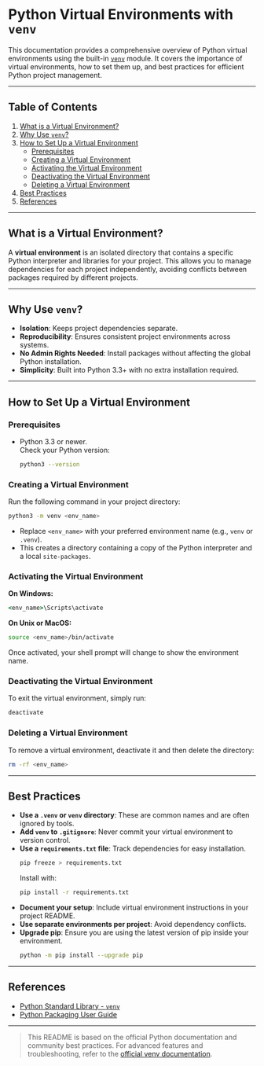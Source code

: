 # Python Virtual Environments with `venv`

This documentation provides a comprehensive overview of Python virtual environments using the built-in [`venv`](https://docs.python.org/3/library/venv.html) module. It covers the importance of virtual environments, how to set them up, and best practices for efficient Python project management.

---

## Table of Contents

1. [What is a Virtual Environment?](#what-is-a-virtual-environment)
2. [Why Use `venv`?](#why-use-venv)
3. [How to Set Up a Virtual Environment](#how-to-set-up-a-virtual-environment)
    - [Prerequisites](#prerequisites)
    - [Creating a Virtual Environment](#creating-a-virtual-environment)
    - [Activating the Virtual Environment](#activating-the-virtual-environment)
    - [Deactivating the Virtual Environment](#deactivating-the-virtual-environment)
    - [Deleting a Virtual Environment](#deleting-a-virtual-environment)
4. [Best Practices](#best-practices)
5. [References](#references)

---

## What is a Virtual Environment?

A **virtual environment** is an isolated directory that contains a specific Python interpreter and libraries for your project. This allows you to manage dependencies for each project independently, avoiding conflicts between packages required by different projects.

---

## Why Use `venv`?

- **Isolation**: Keeps project dependencies separate.
- **Reproducibility**: Ensures consistent project environments across systems.
- **No Admin Rights Needed**: Install packages without affecting the global Python installation.
- **Simplicity**: Built into Python 3.3+ with no extra installation required.

---

## How to Set Up a Virtual Environment

### Prerequisites

- Python 3.3 or newer.  
  Check your Python version:
  ```sh
  python3 --version
  ```

### Creating a Virtual Environment

Run the following command in your project directory:

```sh
python3 -m venv <env_name>
```

- Replace `<env_name>` with your preferred environment name (e.g., `venv` or `.venv`).
- This creates a directory containing a copy of the Python interpreter and a local `site-packages`.

### Activating the Virtual Environment

**On Windows:**
```bat
<env_name>\Scripts\activate
```

**On Unix or MacOS:**
```sh
source <env_name>/bin/activate
```

Once activated, your shell prompt will change to show the environment name.

### Deactivating the Virtual Environment

To exit the virtual environment, simply run:

```sh
deactivate
```

### Deleting a Virtual Environment

To remove a virtual environment, deactivate it and then delete the directory:

```sh
rm -rf <env_name>
```

---

## Best Practices

- **Use a `.venv` or `venv` directory**: These are common names and are often ignored by tools.
- **Add `venv` to `.gitignore`**: Never commit your virtual environment to version control.
- **Use a `requirements.txt` file**: Track dependencies for easy installation.
  ```sh
  pip freeze > requirements.txt
  ```
  Install with:
  ```sh
  pip install -r requirements.txt
  ```
- **Document your setup**: Include virtual environment instructions in your project README.
- **Use separate environments per project**: Avoid dependency conflicts.
- **Upgrade pip**: Ensure you are using the latest version of pip inside your environment.
  ```sh
  python -m pip install --upgrade pip
  ```

---

## References

- [Python Standard Library - `venv`](https://docs.python.org/3/library/venv.html)
- [Python Packaging User Guide](https://packaging.python.org/guides/installing-using-pip-and-virtual-environments/)

---

> This README is based on the official Python documentation and community best practices. For advanced features and troubleshooting, refer to the [official venv documentation](https://docs.python.org/3/library/venv.html).